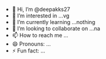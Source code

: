 - 👋 Hi, I’m @deepakks27
- 👀 I’m interested in ...vg
- 🌱 I’m currently learning ...nothing
- 💞️ I’m looking to collaborate on ...na
- 📫 How to reach me ...
- 😄 Pronouns: ...
- ⚡ Fun fact: ...

<!---
deepakks27/deepakks27 is a ✨ special ✨ repository because its `README.md` (this file) appears on your GitHub profile.
You can click the Preview link to take a look at your changes.
--->
